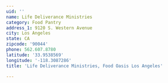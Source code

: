 ```yaml
---
uid: ''
name: Life Deliverance Ministries
category: Food Pantry
address_1: 9120 S. Western Avenue
city: Los Angeles
state: CA
zipcode: '90044'
phone: 562.607.8780
latitude: '33.9538569'
longitude: '-118.3087286'
title: 'Life Deliverance Ministries, Food Oasis Los Angeles'

---
```

